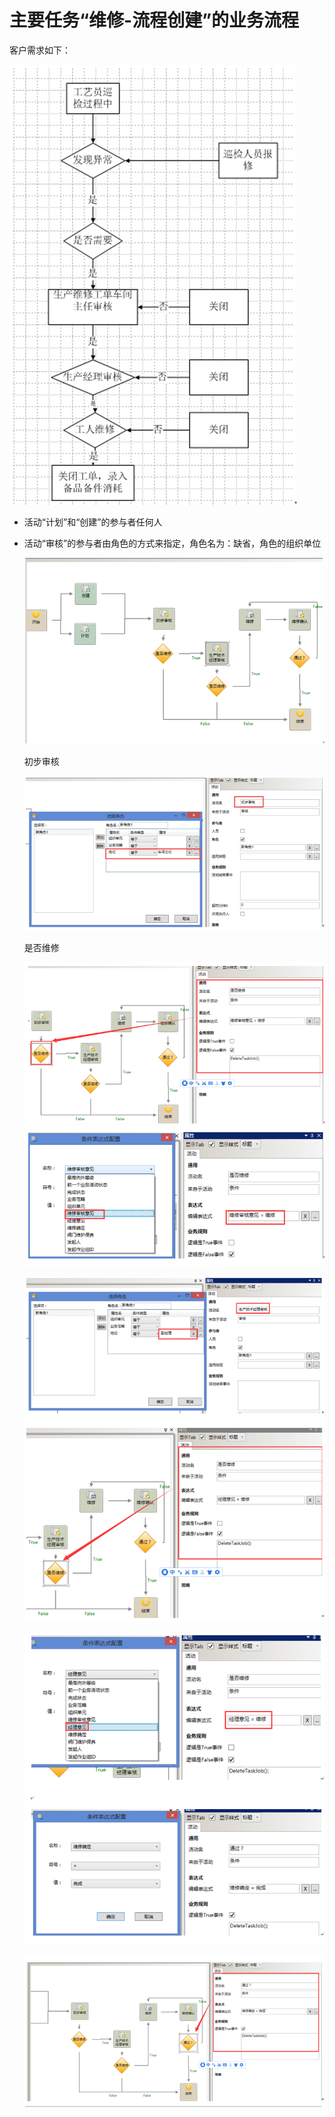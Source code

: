 # 主要任务“维修-流程创建”的业务流程

客户需求如下：

  ![](./images/维修1.png)

* 活动“计划”和“创建”的参与者任何人
* 活动“审核”的参与者由角色的方式来指定，角色名为：缺省，角色的组织单位

  ![](./images/维修2.png)

  初步审核

  ![](./images/维修3.png)

  是否维修

  ![](./images/维修4.png)

  ![](./images/维修5.png)  

  ![](./images/维修6.png) 

  ![](./images/维修7.png) 